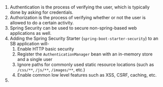 1. Authentication is the process of verifying the user, which is typically done by asking for credentials.
2. Authorization is the process of verifying whether or not the user is allowed to do a certain activity.
3. Spring Security can be used to secure non-spring-based web applications as well.
4. Adding the Spring Security Starter (`spring-boot-starter-security`) to an SB application will-
	1. Enable HTTP basic security
	2. Register the `AuthenticationManager` bean with an in-memory store and a single user
	3. Ignore paths for commonly used static resource locations (such as `/css/**`,  `/js/**`, `/images/**`, etc.)
	4. Enable common low level features such as XSS, CSRF, caching, etc.
5. 